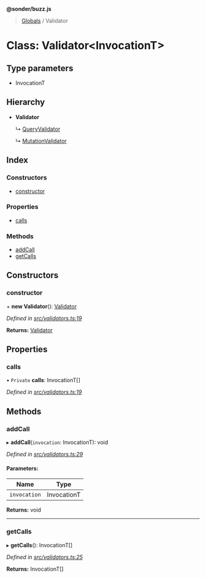 **@sonder/buzz.js**

> [Globals](../README.md) / Validator

# Class: Validator\<**InvocationT**>

## Type parameters

- InvocationT

## Hierarchy

- **Validator**

  ↳ [QueryValidator](queryvalidator.md)

  ↳ [MutationValidator](mutationvalidator.md)

## Index

### Constructors

- [constructor](validator.md#constructor)

### Properties

- [calls](validator.md#calls)

### Methods

- [addCall](validator.md#addcall)
- [getCalls](validator.md#getcalls)

## Constructors

### constructor

\+ **new Validator**(): [Validator](validator.md)

_Defined in [src/validators.ts:19](https://github.com/Flatbook/buzz.js/blob/45f9487/src/validators.ts#L19)_

**Returns:** [Validator](validator.md)

## Properties

### calls

• `Private` **calls**: InvocationT[]

_Defined in [src/validators.ts:19](https://github.com/Flatbook/buzz.js/blob/45f9487/src/validators.ts#L19)_

## Methods

### addCall

▸ **addCall**(`invocation`: InvocationT): void

_Defined in [src/validators.ts:29](https://github.com/Flatbook/buzz.js/blob/45f9487/src/validators.ts#L29)_

#### Parameters:

| Name         | Type        |
| ------------ | ----------- |
| `invocation` | InvocationT |

**Returns:** void

---

### getCalls

▸ **getCalls**(): InvocationT[]

_Defined in [src/validators.ts:25](https://github.com/Flatbook/buzz.js/blob/45f9487/src/validators.ts#L25)_

**Returns:** InvocationT[]
